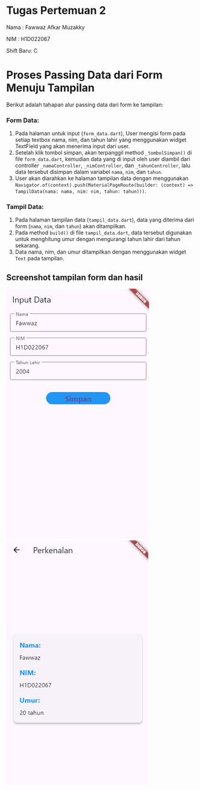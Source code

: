 # Tugas Pertemuan 2

Nama : Fawwaz Afkar Muzakky

NIM : H1D022067

Shift Baru: C

# Proses Passing Data dari Form Menuju Tampilan
Berikut adalah tahapan alur passing data dari form ke tampilan:

### Form Data:
1. Pada halaman untuk input (`form_data.dart`), User mengisi form pada setiap textbox nama, nim, dan tahun lahir yang menggunakan widget TextField yang akan menerima input dari user.
2. Setelah klik tombol simpan, akan terpanggil method `_tombolSimpan()` di file `form_data.dart`, kemudian data yang di input oleh user diambil dari controller `_namaController`, `_nimController`, dan `_tahunController`, lalu data tersebut disimpan dalam variabel `nama`, `nim`, dan `tahun`.
3. User akan diarahkan ke halaman tampilan data dengan menggunakan `Navigator.of(context).push(MaterialPageRoute(builder: (context) => TampilData(nama: nama, nim: nim, tahun: tahun)))`.

### Tampil Data:
1. Pada halaman tampilan data (`tampil_data.dart`), data yang diterima dari form (`nama`, `nim`, dan `tahun`) akan ditampilkan.
2. Pada method `build()` di file `tampil_data.dart`, data tersebut digunakan untuk menghitung umur dengan mengurangi tahun lahir dari tahun sekarang.
3. Data nama, nim, dan umur ditampilkan dengan menggunakan widget `Text` pada tampilan.


## Screenshot tampilan form dan hasil
![Lampiran Form](form.png)
![Lampiran Hasil](hasil.png)
